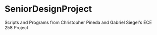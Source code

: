 # SeniorDesignProject
Scripts and Programs from Christopher Pineda and Gabriel Siegel's ECE 258 Project
